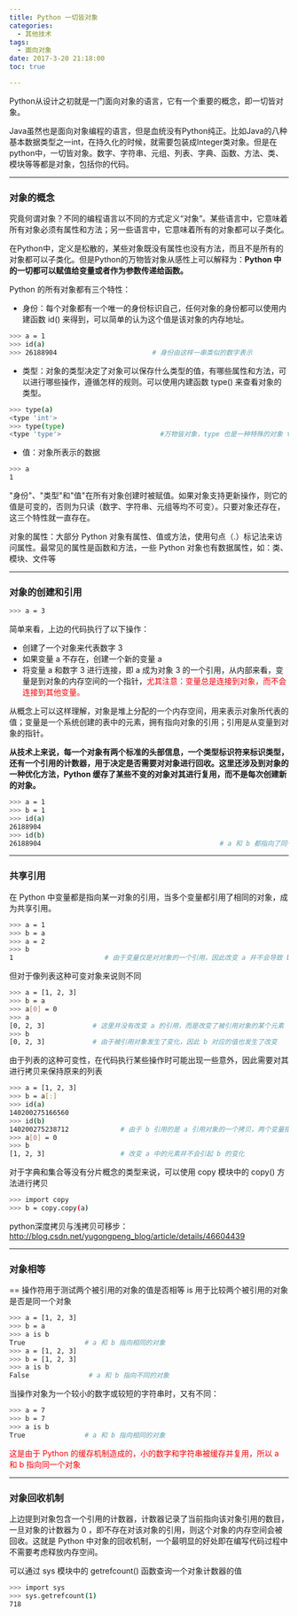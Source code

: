 ```yaml
---
title: Python 一切皆对象
categories:
  - 其他技术
tags:
  - 面向对象
date: 2017-3-20 21:18:00
toc: true

---
```


Python从设计之初就是一门面向对象的语言，它有一个重要的概念，即一切皆对象。

Java虽然也是面向对象编程的语言，但是血统没有Python纯正。比如Java的八种基本数据类型之一int，在持久化的时候，就需要包装成Integer类对象。但是在python中，一切皆对象。数字、字符串、元组、列表、字典、函数、方法、类、模块等等都是对象，包括你的代码。

---

### 对象的概念

究竟何谓对象？不同的编程语言以不同的方式定义“对象”。某些语言中，它意味着所有对象必须有属性和方法；另一些语言中，它意味着所有的对象都可以子类化。

在Python中，定义是松散的，某些对象既没有属性也没有方法，而且不是所有的对象都可以子类化。但是Python的万物皆对象从感性上可以解释为：**Python 中的一切都可以赋值给变量或者作为参数传递给函数。**

Python 的所有对象都有三个特性：

- 身份：每个对象都有一个唯一的身份标识自己，任何对象的身份都可以使用内建函数 id() 来得到，可以简单的认为这个值是该对象的内存地址。
```bash
>>> a = 1
>>> id(a)
>>> 26188904                        # 身份由这样一串类似的数字表示
```

<!-- more -->

- 类型：对象的类型决定了对象可以保存什么类型的值，有哪些属性和方法，可以进行哪些操作，遵循怎样的规则。可以使用内建函数 type() 来查看对象的类型。
```bash
>>> type(a)
<type 'int'>
>>> type(type)
<type 'type'>                         #万物皆对象，type 也是一种特殊的对象 type
```

- 值：对象所表示的数据
```bash
>>> a
1
```
"身份"、"类型"和"值"在所有对象创建时被赋值。如果对象支持更新操作，则它的值是可变的，否则为只读（数字、字符串、元组等均不可变）。只要对象还存在，这三个特性就一直存在。

对象的属性：大部分 Python 对象有属性、值或方法，使用句点（.）标记法来访问属性。最常见的属性是函数和方法，一些 Python 对象也有数据属性，如：类、模块、文件等

---

### 对象的创建和引用
```bash
>>> a = 3
```

简单来看，上边的代码执行了以下操作：

- 创建了一个对象来代表数字 3
- 如果变量 a 不存在，创建一个新的变量 a
- 将变量 a 和数字 3 进行连接，即 a 成为对象 3 的一个引用，从内部来看，变量是到对象的内存空间的一个指针，<font style="color:red">尤其注意：变量总是连接到对象，而不会连接到其他变量。</font>

从概念上可以这样理解，对象是堆上分配的一个内存空间，用来表示对象所代表的值；变量是一个系统创建的表中的元素，拥有指向对象的引用；引用是从变量到对象的指针。

**从技术上来说，每一个对象有两个标准的头部信息，一个类型标识符来标识类型，还有一个引用的计数器，用于决定是否需要对对象进行回收。这里还涉及到对象的一种优化方法，Python 缓存了某些不变的对象对其进行复用，而不是每次创建新的对象。**
```bash
>>> a = 1
>>> b = 1
>>> id(a)
26188904
>>> id(b)
26188904                                             # a 和 b 都指向了同一对象
```

---

### 共享引用

在 Python 中变量都是指向某一对象的引用，当多个变量都引用了相同的对象，成为共享引用。
```bash
>>> a = 1
>>> b = a
>>> a = 2
>>> b
1                       # 由于变量仅是对对象的一个引用，因此改变 a 并不会导致 b 的变化
```

但对于像列表这种可变对象来说则不同
```bash
>>> a = [1, 2, 3]
>>> b = a
>>> a[0] = 0
>>> a
[0, 2, 3]            # 这里并没有改变 a 的引用，而是改变了被引用对象的某个元素
>>> b
[0, 2, 3]            # 由于被引用对象发生了变化，因此 b 对应的值也发生了改变
```

由于列表的这种可变性，在代码执行某些操作时可能出现一些意外，因此需要对其进行拷贝来保持原来的列表
```bash
>>> a = [1, 2, 3]
>>> b = a[:]
>>> id(a)
140200275166560
>>> id(b)
140200275238712             # 由于 b 引用的是 a 引用对象的一个拷贝，两个变量指向的内存空间不同
>>> a[0] = 0
>>> b
[1, 2, 3]                   # 改变 a 中的元素并不会引起 b 的变化
```

对于字典和集合等没有分片概念的类型来说，可以使用 copy 模块中的 copy() 方法进行拷贝

```bash
>>> import copy
>>> b = copy.copy(a)
```

python深度拷贝与浅拷贝可移步：http://blog.csdn.net/yugongpeng_blog/article/details/46604439

---

### 对象相等

== 操作符用于测试两个被引用的对象的值是否相等
is 用于比较两个被引用的对象是否是同一个对象
```bash
>>> a = [1, 2, 3]
>>> b = a
>>> a is b
True               # a 和 b 指向相同的对象
>>> a = [1, 2, 3]
>>> b = [1, 2, 3]
>>> a is b
False               # a 和 b 指向不同的对象
```

当操作对象为一个较小的数字或较短的字符串时，又有不同：
```bash
>>> a = 7
>>> b = 7
>>> a is b
True               # a 和 b 指向相同的对象
```

<font style="color:red">这是由于 Python 的缓存机制造成的，小的数字和字符串被缓存并复用，所以 a 和 b 指向同一个对象</font>

---

### 对象回收机制

上边提到对象包含一个引用的计数器，计数器记录了当前指向该对象引用的数目，一旦对象的计数器为 0 ，即不存在对该对象的引用，则这个对象的内存空间会被回收。这就是 Python 中对象的回收机制，一个最明显的好处即在编写代码过程中不需要考虑释放内存空间。

可以通过 sys 模块中的 getrefcount() 函数查询一个对象计数器的值
```bash
>>> import sys
>>> sys.getrefcount(1)
718
```